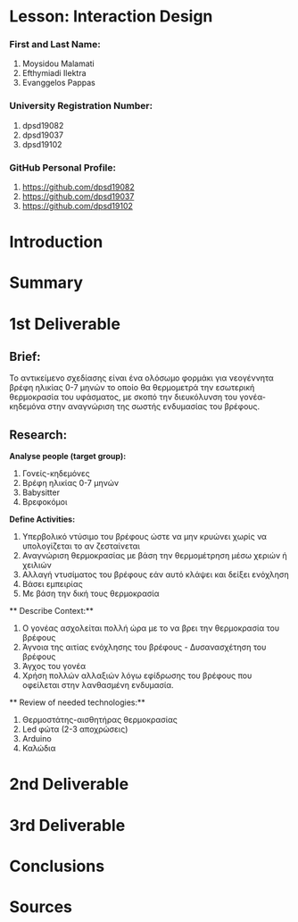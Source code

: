# Lesson: Interaction Design

### First and Last Name: 
1. Moysidou Malamati
2. Efthymiadi Ilektra
3. Evanggelos Pappas
### University Registration Number: 
1. dpsd19082
2. dpsd19037
3. dpsd19102
### GitHub Personal Profile: 
1. https://github.com/dpsd19082
2. https://github.com/dpsd19037
3. https://github.com/dpsd19102


# Introduction

# Summary


# 1st Deliverable

## Brief:
Το αντικείμενο σχεδίασης είναι ένα ολόσωμο φορμάκι για νεογέννητα βρέφη ηλικίας 0-7 μηνών το οποίο θα θερμομετρά 
την εσωτερική θερμοκρασία του υφάσματος, με σκοπό την διευκόλυνση του γονέα-κηδεμόνα στην αναγνώριση της
σωστής ενδυμασίας του βρέφους.


## Research:
**Analyse people (target group):**
   1. Γονείς-κηδεμόνες
   2. Βρέφη ηλικίας 0-7 μηνών
   3. Babysitter 
   4. Βρεφοκόμοι

   

**Define Activities:**
1. Υπερβολικό ντύσιμο του βρέφους ώστε να μην κρυώνει χωρίς να υπολογίζεται το αν ζεσταίνεται
2. Αναγνώριση θερμοκρασίας με βάση την θερμομέτρηση μέσω χεριών ή χειλιών 
3. Αλλαγή ντυσίματος του βρέφους εάν αυτό κλάψει και δείξει ενόχληση 
4. Βάσει εμπειρίας 
5. Με βάση την δική τους θερμοκρασία 

** Describe Context:**
1. Ο γονέας ασχολείται πολλή ώρα με το να βρει την θερμοκρασία του βρέφους
2. Άγνοια της αιτίας ενόχλησης του βρέφους - Δυσανασχέτηση του βρέφους
3. Άγχος του γονέα
4. Χρήση πολλών αλλαξιών λόγω εφίδρωσης του βρέφους που οφείλεται στην λανθασμένη ενδυμασία.

** Review of needed technologies:**
1. Θερμοστάτης-αισθητήρας θερμοκρασίας
2. Led φώτα (2-3 αποχρώσεις)
3. Arduino
4. Καλώδια 


# 2nd Deliverable


# 3rd Deliverable 


# Conclusions


# Sources
